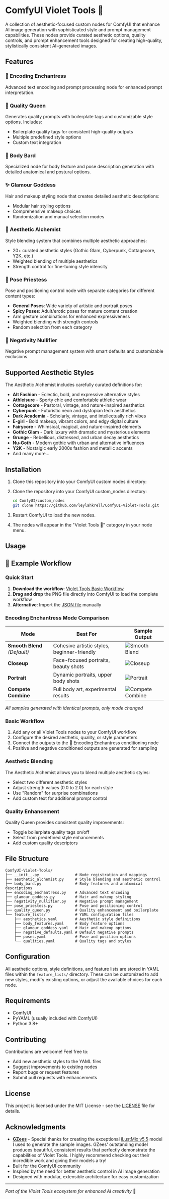 # ComfyUI Violet Tools 💅

A collection of aesthetic-focused custom nodes for ComfyUI that enhance AI image generation with sophisticated style and prompt management capabilities. These nodes provide curated aesthetic options, quality controls, and prompt enhancement tools designed for creating high-quality, stylistically consistent AI-generated images.

## Features

### 🧬 Encoding Enchantress

Advanced text encoding and prompt processing node for enhanced prompt interpretation.

### 👑 Quality Queen

Generates quality prompts with boilerplate tags and customizable style options. Includes:

- Boilerplate quality tags for consistent high-quality outputs
- Multiple predefined style options
- Custom text integration

### 💃 Body Bard

Specialized node for body feature and pose description generation with detailed anatomical and postural options.

### ✨ Glamour Goddess

Hair and makeup styling node that creates detailed aesthetic descriptions:

- Modular hair styling options
- Comprehensive makeup choices
- Randomization and manual selection modes

### 💋 Aesthetic Alchemist

Style blending system that combines multiple aesthetic approaches:

- 20+ curated aesthetic styles (Gothic Glam, Cyberpunk, Cottagecore, Y2K, etc.)
- Weighted blending of multiple aesthetics
- Strength control for fine-tuning style intensity

### 🤩 Pose Priestess

Pose and positioning control node with separate categories for different content types:

- **General Poses**: Wide variety of artistic and portrait poses
- **Spicy Poses**: Adult/erotic poses for mature content creation
- Arm gesture combinations for enhanced expressiveness
- Weighted blending with strength controls
- Random selection from each category

### 🚫 Negativity Nullifier

Negative prompt management system with smart defaults and customizable exclusions.

## Supported Aesthetic Styles

The Aesthetic Alchemist includes carefully curated definitions for:

- **Alt Fashion** - Eclectic, bold, and expressive alternative styles
- **Athleisure** - Sporty chic and comfortable athletic wear
- **Cottagecore** - Pastoral, vintage, and nature-inspired aesthetics
- **Cyberpunk** - Futuristic neon and dystopian tech aesthetics
- **Dark Academia** - Scholarly, vintage, and intellectually rich vibes
- **E-girl** - Bold makeup, vibrant colors, and edgy digital culture
- **Fairycore** - Whimsical, magical, and nature-inspired elements
- **Gothic Glam** - Dark luxury with dramatic and mysterious elements
- **Grunge** - Rebellious, distressed, and urban decay aesthetics
- **Nu-Goth** - Modern gothic with urban and alternative influences
- **Y2K** - Nostalgic early 2000s fashion and metallic accents
- And many more...

## Installation

1. Clone this repository into your ComfyUI custom nodes directory:

1. Clone the repository into your ComfyUI custom_nodes directory:

   ```bash
   cd ComfyUI/custom_nodes
   git clone https://github.com/leylahkrell/ComfyUI-Violet-Tools.git
   ```

2. Restart ComfyUI to load the new nodes.

3. The nodes will appear in the "Violet Tools 💅" category in your node menu.

## Usage

## 🎨 Example Workflow

### Quick Start

1. **Download the workflow**: [Violet Tools Basic Workflow](examples/workflows/violet-tools-basic-workflow.png)
2. **Drag and drop** the PNG file directly into ComfyUI to load the complete workflow
3. **Alternative**: Import the [JSON file](examples/workflows/violet-tools-basic-workflow.json) manually

### Encoding Enchantress Mode Comparison

| Mode | Best For | Sample Output |
|------|----------|---------------|
| **Smooth Blend** *(Default)* | Cohesive artistic styles, beginner-friendly | ![Smooth Blend](examples/sample-outputs/smooth-blend-mode-sample.png) |
| **Closeup** | Face-focused portraits, beauty shots | ![Closeup](examples/sample-outputs/closeup-mode-sample.png) |
| **Portrait** | Dynamic portraits, upper body shots | ![Portrait](examples/sample-outputs/portrait-mode-sample.png) |
| **Compete Combine** | Full body art, experimental results | ![Compete Combine](examples/sample-outputs/compete-combine-mode-sample.png) |

*All samples generated with identical prompts, only mode changed*

### Basic Workflow

1. Add any or all Violet Tools nodes to your ComfyUI workflow
2. Configure the desired aesthetic, quality, or style parameters
3. Connect the outputs to the 🧬 Encoding Enchantress conditioning node
4. Positive and negative conditioned outputs are generated for sampling

### Aesthetic Blending

The Aesthetic Alchemist allows you to blend multiple aesthetic styles:

- Select two different aesthetic styles
- Adjust strength values (0.0 to 2.0) for each style
- Use "Random" for surprise combinations
- Add custom text for additional prompt control

### Quality Enhancement

Quality Queen provides consistent quality improvements:

- Toggle boilerplate quality tags on/off
- Select from predefined style enhancements
- Add custom quality descriptors

## File Structure

```text
ComfyUI-Violet-Tools/
├── __init__.py                # Node registration and mappings
├── aesthetic_alchemist.py     # Style blending and aesthetic control
├── body_bard.py               # Body features and anatomical descriptions
├── encoding_enchantress.py    # Advanced text encoding
├── glamour_goddess.py         # Hair and makeup styling
├── negativity_nullifier.py    # Negative prompt management
├── pose_priestess.py          # Pose and positioning control
├── quality_queen.py           # Quality enhancement and boilerplate
└── feature_lists/             # YAML configuration files
    ├── aesthetics.yaml        # Aesthetic style definitions
    ├── body_features.yaml     # Body feature options
    ├── glamour_goddess.yaml   # Hair and makeup options
    ├── negative_defaults.yaml # Default negative prompts
    ├── poses.yaml             # Pose and position options
    └── qualities.yaml         # Quality tags and styles
```

## Configuration

All aesthetic options, style definitions, and feature lists are stored in YAML files within the `feature_lists/` directory. These can be customized to add new styles, modify existing options, or adjust the available choices for each node.

## Requirements

- ComfyUI
- PyYAML (usually included with ComfyUI)
- Python 3.8+

## Contributing

Contributions are welcome! Feel free to:

- Add new aesthetic styles to the YAML files
- Suggest improvements to existing nodes
- Report bugs or request features
- Submit pull requests with enhancements

## License

This project is licensed under the MIT License - see the [LICENSE](LICENSE) file for details.

## Acknowledgments

- **[GZees](https://civitai.com/user/GZees)** - Special thanks for creating the exceptional [iLustMix v5.5](https://civitai.com/models/1110783?modelVersionId=1670263) model I used to generate the sample images. GZees' outstanding model produces beautiful, consistent results that perfectly demonstrate the capabilities of Violet Tools. I highly recommend checking out their incredible work and giving their models a try!
- Built for the ComfyUI community
- Inspired by the need for better aesthetic control in AI image generation
- Designed with modular, extensible architecture for easy customization

---

*Part of the Violet Tools ecosystem for enhanced AI creativity* 💜

